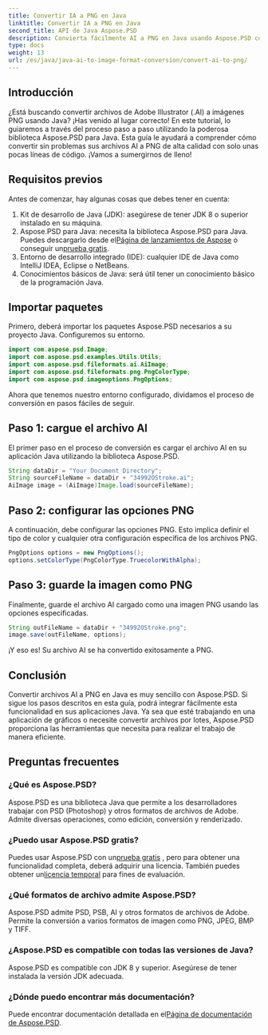```yaml
---
title: Convertir IA a PNG en Java
linktitle: Convertir IA a PNG en Java
second_title: API de Java Aspose.PSD
description: Convierta fácilmente AI a PNG en Java usando Aspose.PSD con esta guía. Aprenda a cargar, configurar opciones y guardar sus archivos AI como imágenes PNG sin esfuerzo.
type: docs
weight: 13
url: /es/java/java-ai-to-image-format-conversion/convert-ai-to-png/
---
```

## Introducción
¿Está buscando convertir archivos de Adobe Illustrator (.AI) a imágenes PNG usando Java? ¡Has venido al lugar correcto! En este tutorial, lo guiaremos a través del proceso paso a paso utilizando la poderosa biblioteca Aspose.PSD para Java. Esta guía le ayudará a comprender cómo convertir sin problemas sus archivos AI a PNG de alta calidad con solo unas pocas líneas de código. ¡Vamos a sumergirnos de lleno!
## Requisitos previos
Antes de comenzar, hay algunas cosas que debes tener en cuenta:
1. Kit de desarrollo de Java (JDK): asegúrese de tener JDK 8 o superior instalado en su máquina.
2.  Aspose.PSD para Java: necesita la biblioteca Aspose.PSD para Java. Puedes descargarlo desde el[Página de lanzamientos de Aspose](https://releases.aspose.com/psd/java/) o conseguir un[prueba gratis](https://releases.aspose.com/).
3. Entorno de desarrollo integrado (IDE): cualquier IDE de Java como IntelliJ IDEA, Eclipse o NetBeans.
4. Conocimientos básicos de Java: será útil tener un conocimiento básico de la programación Java.
## Importar paquetes
Primero, deberá importar los paquetes Aspose.PSD necesarios a su proyecto Java. Configuremos su entorno.
```java
import com.aspose.psd.Image;
import com.aspose.psd.examples.Utils.Utils;
import com.aspose.psd.fileformats.ai.AiImage;
import com.aspose.psd.fileformats.png.PngColorType;
import com.aspose.psd.imageoptions.PngOptions;
```
Ahora que tenemos nuestro entorno configurado, dividamos el proceso de conversión en pasos fáciles de seguir.
## Paso 1: cargue el archivo AI
El primer paso en el proceso de conversión es cargar el archivo AI en su aplicación Java utilizando la biblioteca Aspose.PSD.
```java
String dataDir = "Your Document Directory"; 
String sourceFileName = dataDir + "34992OStroke.ai";       
AiImage image = (AiImage)Image.load(sourceFileName);
```
## Paso 2: configurar las opciones PNG
A continuación, debe configurar las opciones PNG. Esto implica definir el tipo de color y cualquier otra configuración específica de los archivos PNG.
```java
PngOptions options = new PngOptions();
options.setColorType(PngColorType.TruecolorWithAlpha);
```
## Paso 3: guarde la imagen como PNG
Finalmente, guarde el archivo AI cargado como una imagen PNG usando las opciones especificadas.
```java
String outFileName = dataDir + "34992OStroke.png";
image.save(outFileName, options);
```
¡Y eso es! Su archivo AI se ha convertido exitosamente a PNG.
## Conclusión
Convertir archivos AI a PNG en Java es muy sencillo con Aspose.PSD. Si sigue los pasos descritos en esta guía, podrá integrar fácilmente esta funcionalidad en sus aplicaciones Java. Ya sea que esté trabajando en una aplicación de gráficos o necesite convertir archivos por lotes, Aspose.PSD proporciona las herramientas que necesita para realizar el trabajo de manera eficiente.
## Preguntas frecuentes
### ¿Qué es Aspose.PSD?
Aspose.PSD es una biblioteca Java que permite a los desarrolladores trabajar con PSD (Photoshop) y otros formatos de archivos de Adobe. Admite diversas operaciones, como edición, conversión y renderizado.
### ¿Puedo usar Aspose.PSD gratis?
 Puedes usar Aspose.PSD con un[prueba gratis](https://releases.aspose.com/) , pero para obtener una funcionalidad completa, deberá adquirir una licencia. También puedes obtener un[licencia temporal](https://purchase.aspose.com/temporary-license/) para fines de evaluación.
### ¿Qué formatos de archivo admite Aspose.PSD?
Aspose.PSD admite PSD, PSB, AI y otros formatos de archivos de Adobe. Permite la conversión a varios formatos de imagen como PNG, JPEG, BMP y TIFF.
### ¿Aspose.PSD es compatible con todas las versiones de Java?
Aspose.PSD es compatible con JDK 8 y superior. Asegúrese de tener instalada la versión JDK adecuada.
### ¿Dónde puedo encontrar más documentación?
 Puede encontrar documentación detallada en el[Página de documentación de Aspose.PSD](https://reference.aspose.com/psd/java/).